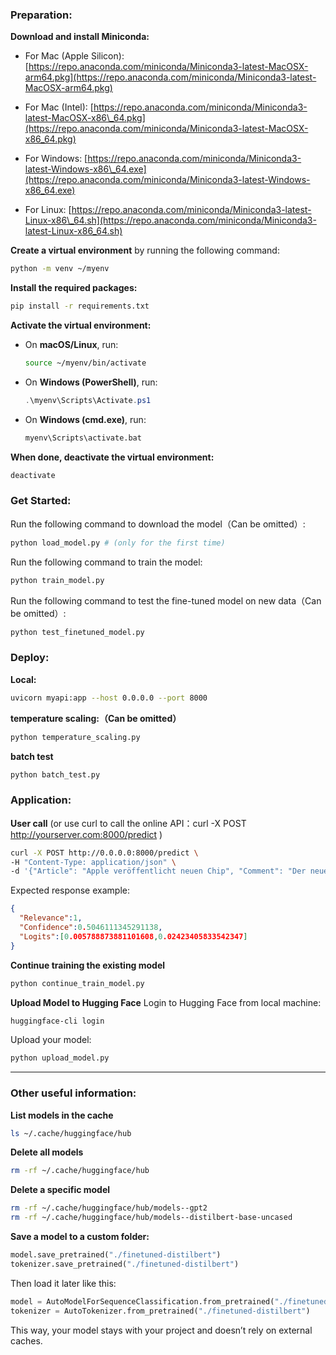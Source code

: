 ### Preparation:

**Download and install Miniconda:**

* For Mac (Apple Silicon):
  [https://repo.anaconda.com/miniconda/Miniconda3-latest-MacOSX-arm64.pkg](https://repo.anaconda.com/miniconda/Miniconda3-latest-MacOSX-arm64.pkg)

* For Mac (Intel):
  [https://repo.anaconda.com/miniconda/Miniconda3-latest-MacOSX-x86\_64.pkg](https://repo.anaconda.com/miniconda/Miniconda3-latest-MacOSX-x86_64.pkg)

* For Windows:
  [https://repo.anaconda.com/miniconda/Miniconda3-latest-Windows-x86\_64.exe](https://repo.anaconda.com/miniconda/Miniconda3-latest-Windows-x86_64.exe)

* For Linux:
  [https://repo.anaconda.com/miniconda/Miniconda3-latest-Linux-x86\_64.sh](https://repo.anaconda.com/miniconda/Miniconda3-latest-Linux-x86_64.sh)


**Create a virtual environment** by running the following command:

   ```bash
   python -m venv ~/myenv
   ```

**Install the required packages:**

```bash
pip install -r requirements.txt
```

**Activate the virtual environment:**

   * On **macOS/Linux**, run:

     ```bash
     source ~/myenv/bin/activate
     ```

   * On **Windows (PowerShell)**, run:

     ```powershell
     .\myenv\Scripts\Activate.ps1
     ```

   * On **Windows (cmd.exe)**, run:

     ```cmd
     myenv\Scripts\activate.bat
     ```

**When done, deactivate the virtual environment:**

   ```bash
   deactivate
   ```


### Get Started:

Run the following command to download the model（Can be omitted）:

```bash
python load_model.py # (only for the first time)
```

Run the following command to train the model:

```bash
python train_model.py
```

Run the following command to test the fine-tuned model on new data（Can be omitted）:

```bash
python test_finetuned_model.py
```

### Deploy:

**Local:**

```bash
uvicorn myapi:app --host 0.0.0.0 --port 8000
```

**temperature scaling:（Can be omitted）**
```bash
python temperature_scaling.py
```

**batch test**
```bash
python batch_test.py
```

### Application:

**User call** (or use curl to call the online API：curl -X POST http://yourserver.com:8000/predict \)

```bash
curl -X POST http://0.0.0.0:8000/predict \
-H "Content-Type: application/json" \
-d '{"Article": "Apple veröffentlicht neuen Chip", "Comment": "Der neue Laptop hat einen größeren Akku"}'
```

Expected response example:

```json
{
  "Relevance":1,
  "Confidence":0.5046111345291138,
  "Logits":[0.005788873881101608,0.02423405833542347]
}
```

**Continue training the existing model**

```bash
python continue_train_model.py
```

**Upload Model to Hugging Face**
Login to Hugging Face from local machine:
```bash
huggingface-cli login
```
Upload your model:
```bash
python upload_model.py
```
---


### Other useful information:

**List models in the cache**

```bash
ls ~/.cache/huggingface/hub
```

**Delete all models**

```bash
rm -rf ~/.cache/huggingface/hub
```

**Delete a specific model**

```bash
rm -rf ~/.cache/huggingface/hub/models--gpt2
rm -rf ~/.cache/huggingface/hub/models--distilbert-base-uncased
```

**Save a model to a custom folder:**

```python
model.save_pretrained("./finetuned-distilbert")
tokenizer.save_pretrained("./finetuned-distilbert")
```

Then load it later like this:

```python
model = AutoModelForSequenceClassification.from_pretrained("./finetuned-distilbert")
tokenizer = AutoTokenizer.from_pretrained("./finetuned-distilbert")
```

This way, your model stays with your project and doesn’t rely on external caches.
